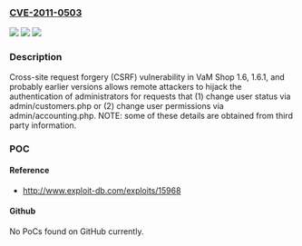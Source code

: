 ### [CVE-2011-0503](https://cve.mitre.org/cgi-bin/cvename.cgi?name=CVE-2011-0503)
![](https://img.shields.io/static/v1?label=Product&message=n%2Fa&color=blue)
![](https://img.shields.io/static/v1?label=Version&message=n%2Fa&color=blue)
![](https://img.shields.io/static/v1?label=Vulnerability&message=n%2Fa&color=brighgreen)

### Description

Cross-site request forgery (CSRF) vulnerability in VaM Shop 1.6, 1.6.1, and probably earlier versions allows remote attackers to hijack the authentication of administrators for requests that (1) change user status via admin/customers.php or (2) change user permissions via admin/accounting.php.  NOTE: some of these details are obtained from third party information.

### POC

#### Reference
- http://www.exploit-db.com/exploits/15968

#### Github
No PoCs found on GitHub currently.


